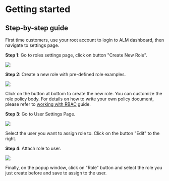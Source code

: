 # Getting started

## Step-by-step guide

First time customers, use your root account to login to ALM dashboard, then navigate to settings page.

**Step 1**: Go to roles settings page, click on button "Create New Role".

![](../../.gitbook/assets/getting-started-step-01.png)

**Step 2**: Create a new role with pre-defined role examples.

![](../../.gitbook/assets/getting-started-step-02%20%281%29.png)

Click on the button at bottom to create the new role. You can customize the role policy body. For details on how to write your own policy document, please refer to [working with RBAC](https://learn.mobingi.com/enterprise/working-with-rbac) guide.

**Step 3**: Go to User Settings Page.

![](../../.gitbook/assets/getting-started-step-03.png)

Select the user you want to assign role to. Click on the button "Edit" to the right.

**Step 4**: Attach role to user.

![](../../.gitbook/assets/getting-started-step-04.png)

Finally, on the popup window, click on "Role" button and select the role you just create before and save to assign to the user.

